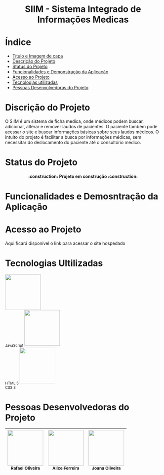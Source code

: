 # <h1 align="center"> SIIM - Sistema Integrado de Informações Medicas </h1> 

# Índice 

* [Título e Imagem de capa](#Título-e-Imagem-de-capa)
* [Descrição do Projeto](#descrição-do-projeto)
* [Status do Projeto](#status-do-Projeto)
* [Funcionalidades e Demonstração da Aplicação](#funcionalidades-e-demonstração-da-aplicação)
* [Acesso ao Projeto](#acesso-ao-projeto)
* [Tecnologias utilizadas](#tecnologias-utilizadas)
* [Pessoas Desenvolvedoras do Projeto](#pessoas-desenvolvedoras)

# Discrição do Projeto
O SIIM é um sistema de ficha medica, onde médicos podem buscar, adicionar, alterar e remover laudos de pacientes.
O paciente também pode acessar o site e buscar informações básicas sobre seus laudos médicos.
O intuito do projeto é facilitar a busca por informações médicas, sem necessitar do deslocamento do paciente até o consultório médico.

# Status do Projeto
<h4 align="center"> 
    :construction:  Projeto em construção  :construction:
</h4>

# Funcionalidades e Demosntração da Aplicação

# Acesso ao Projeto 
Aqui ficará disponível o link para acessar o site hospedado 

# Tecnologias Ultilizadas 
<img src="![image](https://github.com/rfreir3/SIIM/assets/123081912/c0475de2-6a22-4cfb-8e50-50034dffe14c)" width=115><br><sub>JavaScript</sub>
<img src="https://cdn-icons-png.flaticon.com/512/226/226269.png?w=740&t=st=1684681821~exp=1684682421~hmac=57b0779c1fa479cf4efc6bae7a570cff6b589386ac09eeedd04d443d2335921c" width=115><br><sub>HTML 5</sub> 
<img src="![image](https://github.com/rfreir3/SIIM/assets/123081912/77ee7b17-01d8-4671-9f36-e17ee2fca992)" width=115><br><sub>CSS 3</sub>


# Pessoas Desenvolvedoras do Projeto

| [<img src="" width=115><br><sub>Rafael Oliveira</sub>](https://github.com/rfreir3) |  [<img src="" width=115><br><sub>Alice Ferreira</sub>](https://github.com/Malicef) |  [<img src="" width=115><br><sub>Joana Oliveira</sub>](https://github.com/JoanaLOliveira) |
| :---: | :---: | :---: |


